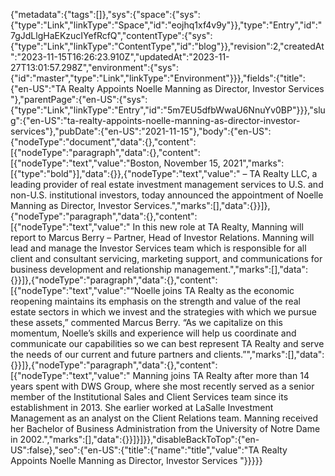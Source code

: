 {"metadata":{"tags":[]},"sys":{"space":{"sys":{"type":"Link","linkType":"Space","id":"eojhq1xf4v9y"}},"type":"Entry","id":"7gJdLlgHaEKzucIYefRcfQ","contentType":{"sys":{"type":"Link","linkType":"ContentType","id":"blog"}},"revision":2,"createdAt":"2023-11-15T16:26:23.910Z","updatedAt":"2023-11-27T13:01:57.298Z","environment":{"sys":{"id":"master","type":"Link","linkType":"Environment"}}},"fields":{"title":{"en-US":"TA Realty Appoints Noelle Manning as Director, Investor Services "},"parentPage":{"en-US":{"sys":{"type":"Link","linkType":"Entry","id":"5m7EU5dfbWwaU6NnuYv0BP"}}},"slug":{"en-US":"ta-realty-appoints-noelle-manning-as-director-investor-services"},"pubDate":{"en-US":"2021-11-15"},"body":{"en-US":{"nodeType":"document","data":{},"content":[{"nodeType":"paragraph","data":{},"content":[{"nodeType":"text","value":"Boston, November 15, 2021","marks":[{"type":"bold"}],"data":{}},{"nodeType":"text","value":" – TA Realty LLC, a leading provider of real estate investment management services to U.S. and non-U.S. institutional investors, today announced the appointment of Noelle Manning as Director, Investor Services.","marks":[],"data":{}}]},{"nodeType":"paragraph","data":{},"content":[{"nodeType":"text","value":" In this new role at TA Realty, Manning will report to Marcus Berry – Partner, Head of Investor Relations. Manning will lead and manage the Investor Services team which is responsible for all client and consultant servicing, marketing support, and communications for business development and relationship management.","marks":[],"data":{}}]},{"nodeType":"paragraph","data":{},"content":[{"nodeType":"text","value":"“Noelle joins TA Realty as the economic reopening maintains its emphasis on the strength and value of the real estate sectors in which we invest and the strategies with which we pursue these assets,” commented Marcus Berry. “As we capitalize on this momentum, Noelle’s skills and experience will help us coordinate and communicate our capabilities so we can best represent TA Realty and serve the needs of our current and future partners and clients.”","marks":[],"data":{}}]},{"nodeType":"paragraph","data":{},"content":[{"nodeType":"text","value":" Manning joins TA Realty after more than 14 years spent with DWS Group, where she most recently served as a senior member of the Institutional Sales and Client Services team since its establishment in 2013. She earlier worked at LaSalle Investment Management as an analyst on the Client Relations team. Manning received her Bachelor of Business Administration from the University of Notre Dame in 2002.","marks":[],"data":{}}]}]}},"disableBackToTop":{"en-US":false},"seo":{"en-US":{"title":{"name":"title","value":"TA Realty Appoints Noelle Manning as Director, Investor Services "}}}}}